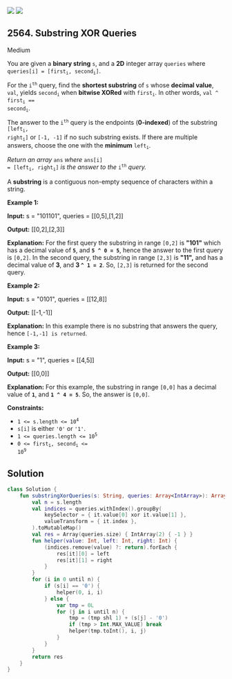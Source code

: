 [![](https://img.shields.io/github/stars/javadev/LeetCode-in-Kotlin?label=Stars&style=flat-square)](https://github.com/javadev/LeetCode-in-Kotlin)
[![](https://img.shields.io/github/forks/javadev/LeetCode-in-Kotlin?label=Fork%20me%20on%20GitHub%20&style=flat-square)](https://github.com/javadev/LeetCode-in-Kotlin/fork)

## 2564\. Substring XOR Queries

Medium

You are given a **binary string** `s`, and a **2D** integer array `queries` where <code>queries[i] = [first<sub>i</sub>, second<sub>i</sub>]</code>.

For the <code>i<sup>th</sup></code> query, find the **shortest substring** of `s` whose **decimal value**, `val`, yields <code>second<sub>i</sub></code> when **bitwise XORed** with <code>first<sub>i</sub></code>. In other words, <code>val ^ first<sub>i</sub> == second<sub>i</sub></code>.

The answer to the <code>i<sup>th</sup></code> query is the endpoints (**0-indexed**) of the substring <code>[left<sub>i</sub>, right<sub>i</sub>]</code> or `[-1, -1]` if no such substring exists. If there are multiple answers, choose the one with the **minimum** <code>left<sub>i</sub></code>.

_Return an array_ `ans` _where_ <code>ans[i] = [left<sub>i</sub>, right<sub>i</sub>]</code> _is the answer to the_ <code>i<sup>th</sup></code> _query._

A **substring** is a contiguous non-empty sequence of characters within a string.

**Example 1:**

**Input:** s = "101101", queries = \[\[0,5],[1,2]]

**Output:** [[0,2],[2,3]]

**Explanation:** For the first query the substring in range `[0,2]` is **"101"** which has a decimal value of **`5`**, and **`5 ^ 0 = 5`**, hence the answer to the first query is `[0,2]`. In the second query, the substring in range `[2,3]` is **"11",** and has a decimal value of **3**, and **3 `^ 1 = 2`**. So, `[2,3]` is returned for the second query.

**Example 2:**

**Input:** s = "0101", queries = \[\[12,8]]

**Output:** [[-1,-1]]

**Explanation:** In this example there is no substring that answers the query, hence `[-1,-1] is returned`.

**Example 3:**

**Input:** s = "1", queries = \[\[4,5]]

**Output:** [[0,0]]

**Explanation:** For this example, the substring in range `[0,0]` has a decimal value of **`1`**, and **`1 ^ 4 = 5`**. So, the answer is `[0,0]`.

**Constraints:**

*   <code>1 <= s.length <= 10<sup>4</sup></code>
*   `s[i]` is either `'0'` or `'1'`.
*   <code>1 <= queries.length <= 10<sup>5</sup></code>
*   <code>0 <= first<sub>i</sub>, second<sub>i</sub> <= 10<sup>9</sup></code>

## Solution

```kotlin
class Solution {
    fun substringXorQueries(s: String, queries: Array<IntArray>): Array<IntArray> {
        val n = s.length
        val indices = queries.withIndex().groupBy(
            keySelector = { it.value[0] xor it.value[1] },
            valueTransform = { it.index },
        ).toMutableMap()
        val res = Array(queries.size) { IntArray(2) { -1 } }
        fun helper(value: Int, left: Int, right: Int) {
            (indices.remove(value) ?: return).forEach {
                res[it][0] = left
                res[it][1] = right
            }
        }
        for (i in 0 until n) {
            if (s[i] == '0') {
                helper(0, i, i)
            } else {
                var tmp = 0L
                for (j in i until n) {
                    tmp = (tmp shl 1) + (s[j] - '0')
                    if (tmp > Int.MAX_VALUE) break
                    helper(tmp.toInt(), i, j)
                }
            }
        }
        return res
    }
}
```